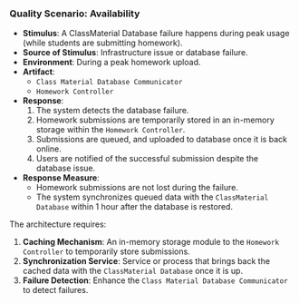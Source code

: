 ### Quality Scenario: Availability

- **Stimulus**: A ClassMaterial Database failure happens during peak usage (while students are submitting homework).
- **Source of Stimulus**: Infrastructure issue or database failure.
- **Environment**: During a peak homework upload.
- **Artifact**: 
  - `Class Material Database Communicator`
  - `Homework Controller`
- **Response**:
  1. The system detects the database failure.
  2. Homework submissions are temporarily stored in an in-memory storage within the `Homework Controller`.
  3. Submissions are queued, and uploaded to database once it is back online.
  4. Users are notified of the successful submission despite the database issue.
- **Response Measure**:
  - Homework submissions are not lost during the failure.
  - The system synchronizes queued data with the `ClassMaterial Database` within 1 hour after the database is restored.

The architecture requires:
1. **Caching Mechanism**: An in-memory storage module to the `Homework Controller` to temporarily store submissions.
2. **Synchronization Service**: Service or process that brings back the cached data with the `ClassMaterial Database` once it is up.
3. **Failure Detection**: Enhance the `Class Material Database Communicator` to detect failures.
